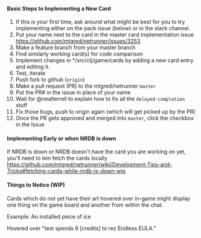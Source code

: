 
#### Basic Steps to Implementing a New Card
1. If this is your first time, ask around what might be best for you to try implementing either on the pack issue (below) or in the slack channel.
1. Put your name next to the card in the master card implementation issue https://github.com/mtgred/netrunner/issues/3253
1. Make a feature branch from your master branch
1. Find similarly working card(s) for code comparison
1. Implement changes in */src/clj/game/cards by adding a new card entry and editing it.
1. Test, iterate
1. Push fork to github (`origin`)
1. Make a pull request (PR) to the mtgred/netrunner `master`
1. Put the PR# in the issue in place of your name
1. Wait for @nealterrell to explain how to fix all the `delayed-completion` stuff
1. Fix those bugs, push to origin again (which will get picked up by the PR)
1. Once the PR gets approved and merged into `master`, click the checkbox in the Issue

#### Implementing Early or when NRDB is down
If NRDB is down or NRDB doesn't have the card you are working on yet, you'll need to lein fetch the cards locally https://github.com/mtgred/netrunner/wiki/Development-Tips-and-Tricks#fetching-cards-while-nrdb-is-down-wip

#### Things to Notice (WIP)
Cards which do not yet have their art hovered over in-game might display one thing on the game board and another from within the chat.

Example:
An installed piece of ice

Hovered over "test spends 6 [credits] to rez Endless EULA."
